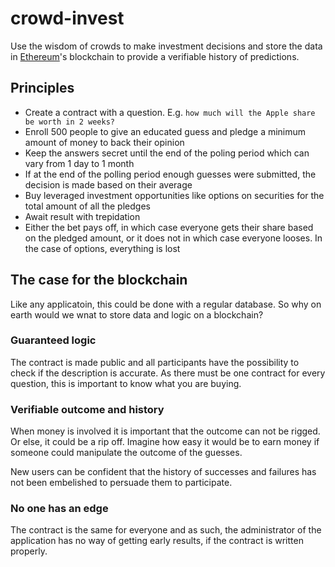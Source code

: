 # crowd-invest
Use the wisdom of crowds to make investment decisions and store the data in [Ethereum](https://www.ethereum.org/)'s blockchain to provide a verifiable history of predictions.

## Principles

- Create a contract with a question. E.g. `how much will the Apple share be worth in 2 weeks?`
- Enroll 500 people to give an educated guess and pledge a minimum amount of money to back their opinion
- Keep the answers secret until the end of the poling period which can vary from 1 day to 1 month
- If at the end of the polling period enough guesses were submitted, the decision is made based on their average
- Buy leveraged investment opportunities like options on securities for the total amount of all the pledges
- Await result with trepidation
- Either the bet pays off, in which case everyone gets their share based on the pledged amount, or it does not in which case everyone looses. In the case of options, everything is lost

## The case for the blockchain

Like any applicatoin, this could be done with a regular database. So why on earth would we wnat to store data and logic on a blockchain?

### Guaranteed logic

The contract is made public and all participants have the possibility to check if the description is accurate. As there must be one contract for every question, this is important to know what you are buying.

### Verifiable outcome and history

When money is involved it is important that the outcome can not be rigged. Or else, it could be a rip off. Imagine how easy it would be to earn money if someone could manipulate the outcome of the guesses.

New users can be confident that the history of successes and failures has not been embelished to persuade them to participate.

### No one has an edge

The contract is the same for everyone and as such, the administrator of the application has no way of getting early results, if the contract is written properly. 

